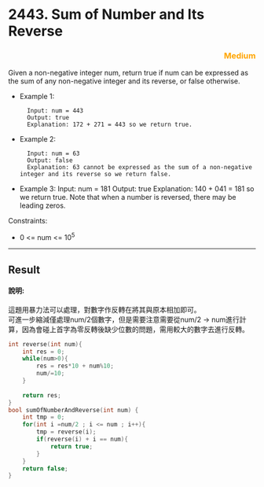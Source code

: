 # 2443. Sum of Number and Its Reverse
 
### <div style="color:orange ;text-align: right">Medium</div>


Given a non-negative integer num, return true if num can be expressed as the sum of any non-negative integer and its reverse, or false otherwise.


* Example 1:

        Input: num = 443
        Output: true
        Explanation: 172 + 271 = 443 so we return true.
* Example 2:

        Input: num = 63
        Output: false
        Explanation: 63 cannot be expressed as the sum of a non-negative integer and its reverse so we return false.
* Example 3:
        Input: num = 181
        Output: true
        Explanation: 140 + 041 = 181 so we return true. Note that when a number is reversed, there may be leading zeros.


 

Constraints:

* 0 <= num <= $10^5$
  


***
## Result
#### 說明:

這題用暴力法可以處理，對數字作反轉在將其與原本相加即可。  
可進一步縮減僅處理num/2個數字，但是需要注意需要從num/2 -> num進行計算，因為會碰上首字為零反轉後缺少位數的問題，需用較大的數字去進行反轉。


```c
int reverse(int num){
    int res = 0;
    while(num>0){
        res = res*10 + num%10;
        num/=10;
    }
    
    return res;
}
bool sumOfNumberAndReverse(int num) {
    int tmp = 0;
    for(int i =num/2 ; i <= num ; i++){
        tmp = reverse(i);
        if(reverse(i) + i == num){
            return true;
        }
    }
    return false;
}
```